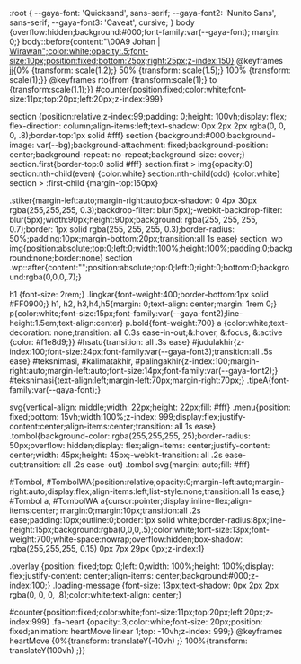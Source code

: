 :root {
--gaya-font: 'Quicksand', sans-serif;
--gaya-font2: 'Nunito Sans', sans-serif;
--gaya-font3: 'Caveat', cursive;
}
body {overflow:hidden;background:#000;font-family:var(--gaya-font); margin: 0;}
body::before{content:"\00A9  Johan | [Wirawan";color:white;opacity:.5;font-size:10px;position:fixed;bottom:25px;right:25px;z-index:150}](url)
@keyframes jj{0%  {transform: scale(1.2);} 50% {transform: scale(1.5);} 100% {transform: scale(1);}}
@keyframes rto{from {transform:scale(1);} to {transform:scale(1.1);}}
#counter{position:fixed;color:white;font-size:11px;top:20px;left:20px;z-index:999}

section {position:relative;z-index:99;padding: 0;height: 100vh;display: flex; flex-direction: column;align-items:left;text-shadow: 0px 2px 2px rgba(0, 0, 0, .8);border-top:1px solid #fff}
section {background:#000;background-image: var(--bg);background-attachment: fixed;background-position: center;background-repeat: no-repeat;background-size: cover;}
section.first{border-top:0 solid #fff}
section.first > img{opacity:0}
section:nth-child(even) {color:white}
section:nth-child(odd) {color:white}
section > :first-child {margin-top:150px}

.stiker{margin-left:auto;margin-right:auto;box-shadow: 0 4px 30px rgba(255,255,255, 0.3);backdrop-filter: blur(5px);-webkit-backdrop-filter: blur(5px);width:90px;height:90px;background: rgba(255, 255, 255, 0.7);border: 1px solid rgba(255, 255, 255, 0.3);border-radius: 50%;padding:10px;margin-bottom:20px;transition:all 1s ease}
section .wp img{position:absolute;top:0;left:0;width:100%;height:100%;padding:0;background:none;border:none}
section .wp::after{content:"";position:absolute;top:0;left:0;right:0;bottom:0;background:rgba(0,0,0,.7);}

h1 {font-size: 2rem;}
.lingkar{font-weight:400;border-bottom:1px solid #FF0900;}
h1, h2, h3,h4,h5{margin: 0;text-align: center;margin: 1rem 0;}
p{color:white;font-size:15px;font-family:var(--gaya-font2);line-height:1.5em;text-align:center}
p.bold{font-weight:700}
a {color:white;text-decoration: none;transition: all 0.3s ease-in-out;&:hover, &:focus, &:active {color: #f1e8d9;}}
#hsatu{transition: all .3s ease}
#judulakhir{z-index:100;font-size:24px;font-family:var(--gaya-font3);transition:all .5s ease}
#teksnimasi, #kalimatakhir, #palingakhir{z-index:100;margin-right:auto;margin-left:auto;font-size:14px;font-family:var(--gaya-font2);}
#teksnimasi{text-align:left;margin-left:70px;margin-right:70px;}
.tipeA{font-family:var(--gaya-font);}

svg{vertical-align: middle;width: 22px;height: 22px;fill: #fff}
.menu{position: fixed;bottom: 15vh;width:100%;z-index: 999;display:flex;justify-content:center;align-items:center;transition: all 1s ease}
.tombol{background-color: rgba(255,255,255,.25);border-radius: 50px;overflow: hidden;display: flex;align-items: center;justify-content: center;width: 45px;height: 45px;-webkit-transition: all .2s ease-out;transition: all .2s ease-out}
.tombol svg{margin: auto;fill: #fff}

#Tombol, #TombolWA{position:relative;opacity:0;margin-left:auto;margin-right:auto;display:flex;align-items:left;list-style:none;transition:all 1s ease;}
#Tombol a, #TombolWA a{cursor:pointer;display:inline-flex;align-items:center; margin:0;margin:10px;transition:all .2s ease;padding:10px;outline:0;border:1px solid white;border-radius:8px;line-height:15px;background:rgba(0,0,0,.5);color:white;font-size:13px;font-weight:700;white-space:nowrap;overflow:hidden;box-shadow: rgba(255,255,255, 0.15) 0px 7px 29px 0px;z-index:1}

.overlay {position: fixed;top: 0;left: 0;width: 100%;height: 100%;display: flex;justify-content: center;align-items: center;background:#000;z-index:100;}
.loading-message {font-size: 13px;text-shadow: 0px 2px 2px rgba(0, 0, 0, .8);color:white;text-align: center;}

#counter{position:fixed;color:white;font-size:11px;top:20px;left:20px;z-index:999}
.fa-heart {opacity:.3;color:white;font-size: 20px;position: fixed;animation:  heartMove linear 1;top: -10vh;z-index: 999;}
@keyframes heartMove {0%{transform: translateY(-10vh) ;} 100%{transform: translateY(100vh) ;}}
